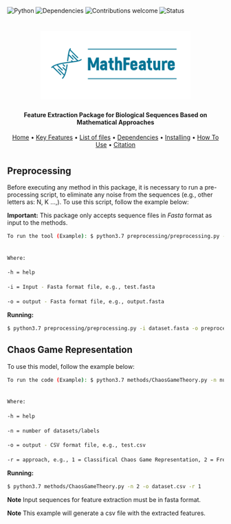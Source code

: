 ![Python](https://img.shields.io/badge/python-v3.7-blue)
![Dependencies](https://img.shields.io/badge/dependencies-up%20to%20date-brightgreen.svg)
![Contributions welcome](https://img.shields.io/badge/contributions-welcome-orange.svg)
![Status](https://img.shields.io/badge/status-up-brightgreen)

<h1 align="center">
  <img src="img/MathFeature.png" alt="MathFeature" width="350">
</h1>

<h4 align="center">Feature Extraction Package for Biological Sequences Based on Mathematical Approaches</h4>
	
<p align="center">
  <a href="https://bonidia.github.io/MathFeature/">Home</a> •
  <a href="#authors">Key Features</a> •
  <a href="#list-of-files">List of files</a> •
  <a href="#dependencies">Dependencies</a> •
  <a href="#installing-dependencies-and-package">Installing</a> •
  <a href="#how-to-use">How To Use</a> •
  <a href="#citation">Citation</a> 
</p>

<h1 align="center"></h1>

## Preprocessing

Before executing any method in this package, it is necessary to run a pre-processing script, to eliminate any noise from the sequences (e.g., other letters as: N, K ...,). To use this script, follow the example below:

**Important:** This package only accepts sequence files in *Fasta* format as input to the methods.

```sh
To run the tool (Example): $ python3.7 preprocessing/preprocessing.py -i input -o output


Where:

-h = help

-i = Input - Fasta format file, e.g., test.fasta

-o = output - Fasta format file, e.g., output.fasta
```

**Running:**

```sh
$ python3.7 preprocessing/preprocessing.py -i dataset.fasta -o preprocessing.fasta 
```


## Chaos Game Representation

To use this model, follow the example below:

```sh
To run the code (Example): $ python3.7 methods/ChaosGameTheory.py -n number of datasets/labels -o output -r approach


Where:

-h = help

-n = number of datasets/labels

-o = output - CSV format file, e.g., test.csv

-r = approach, e.g., 1 = Classifical Chaos Game Representation, 2 = Frequency Chaos Game Representation, 3 = Chaos Game Signal with Classifical Representation, 4 = Chaos Game Signal with Frequency.
```

**Running:**

```sh
$ python3.7 methods/ChaosGameTheory.py -n 2 -o dataset.csv -r 1
```

**Note** Input sequences for feature extraction must be in fasta format.

**Note** This example will generate a csv file with the extracted features.
